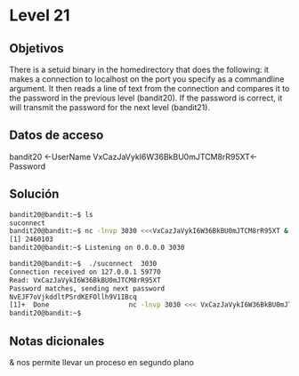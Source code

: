 # Level 21

## Objetivos
There is a setuid binary in the homedirectory that does the following: it makes a connection to localhost on the port you specify as a commandline argument. It then reads a line of text from the connection and compares it to the password in the previous level (bandit20). If the password is correct, it will transmit the password for the next level (bandit21).

## Datos de acceso 
bandit20 <-UserName
VxCazJaVykI6W36BkBU0mJTCM8rR95XT<-Password

## Solución 
```bash
bandit20@bandit:~$ ls
suconnect
bandit20@bandit:~$ nc -lnvp 3030 <<<VxCazJaVykI6W36BkBU0mJTCM8rR95XT &
[1] 2460103
bandit20@bandit:~$ Listening on 0.0.0.0 3030

bandit20@bandit:~$  ./suconnect  3030
Connection received on 127.0.0.1 59770
Read: VxCazJaVykI6W36BkBU0mJTCM8rR95XT
Password matches, sending next password
NvEJF7oVjkddltPSrdKEFOllh9V1IBcq
[1]+  Done                    nc -lnvp 3030 <<< VxCazJaVykI6W36BkBU0mJTCM8rR95XT
bandit20@bandit:~$
```

## Notas dicionales 
& nos permite llevar un proceso en segundo plano 